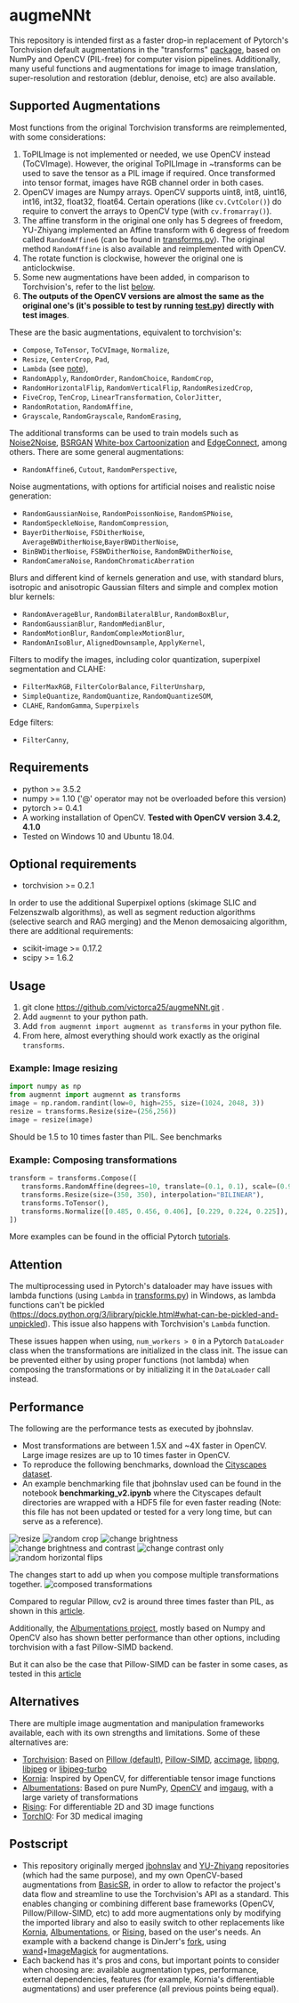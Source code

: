 # augmeNNt

This repository is intended first as a faster drop-in replacement of Pytorch's Torchvision default augmentations in the "transforms" [package](https://github.com/pytorch/vision/tree/master/torchvision/transforms), based on NumPy and OpenCV (PIL-free) for computer vision pipelines. Additionally, many useful functions and augmentations for image to image translation, super-resolution and restoration (deblur, denoise, etc) are also available.

## Supported Augmentations

Most functions from the original Torchvision transforms are reimplemented, with some considerations:
1.  ToPILImage is not implemented or needed, we use OpenCV instead (ToCVImage). However, the original ToPILImage in ~transforms can be used to save the tensor as a PIL image if required. Once transformed into tensor format, images have RGB channel order in both cases.
2.  OpenCV images are Numpy arrays. OpenCV supports uint8, int8, uint16, int16, int32, float32, float64. Certain operations (like `cv.CvtColor()`) do require to convert the arrays to OpenCV type (with `cv.fromarray()`).
3.  The affine transform in the original one only has 5 degrees of freedom, YU-Zhiyang implemented an Affine transform with 6 degress of freedom called `RandomAffine6` (can be found in [transforms.py](augmennt/transforms.py)). The original method `RandomAffine` is also available and reimplemented with OpenCV.
4.  The rotate function is clockwise, however the original one is anticlockwise.
5.  Some new augmentations have been added, in comparison to Torchvision's, refer to the list [below](#support).
6.  **The outputs of the OpenCV versions are almost the same as the original one's (it's possible to test by running [test.py](/test.py)) directly with test images**.

These are the basic augmentations, equivalent to torchvision's:

-   `Compose`, `ToTensor`, `ToCVImage`, `Normalize`,
-   `Resize`, `CenterCrop`, `Pad`,
-   `Lambda` (see [note](#attention)),
-   `RandomApply`, `RandomOrder`, `RandomChoice`, `RandomCrop`,
-   `RandomHorizontalFlip`, `RandomVerticalFlip`, `RandomResizedCrop`,
-   `FiveCrop`, `TenCrop`, `LinearTransformation`, `ColorJitter`,
-   `RandomRotation`, `RandomAffine`,
-   `Grayscale`, `RandomGrayscale`, `RandomErasing`,

The additional transforms can be used to train models such as [Noise2Noise](https://arxiv.org/pdf/1803.04189.pdf), [BSRGAN](https://arxiv.org/pdf/2103.14006v1.pdf) [White-box Cartoonization](https://openaccess.thecvf.com/content_CVPR_2020/papers/Wang_Learning_to_Cartoonize_Using_White-Box_Cartoon_Representations_CVPR_2020_paper.pdf) and [EdgeConnect](https://openaccess.thecvf.com/content_ICCVW_2019/papers/AIM/Nazeri_EdgeConnect_Structure_Guided_Image_Inpainting_using_Edge_Prediction_ICCVW_2019_paper.pdf), among others. There are some general augmentations:
-   `RandomAffine6`, `Cutout`, `RandomPerspective`,

Noise augmentations, with options for artificial noises and realistic noise generation:
-   `RandomGaussianNoise`, `RandomPoissonNoise`, `RandomSPNoise`,
-   `RandomSpeckleNoise`, `RandomCompression`,
-   `BayerDitherNoise`, `FSDitherNoise`, `AverageBWDitherNoise`,`BayerBWDitherNoise`,
-   `BinBWDitherNoise`, `FSBWDitherNoise`, `RandomBWDitherNoise`,
-   `RandomCameraNoise`, `RandomChromaticAberration`

Blurs and different kind of kernels generation and use, with standard blurs, isotropic and anisotropic Gaussian filters and simple and complex motion blur kernels:
-   `RandomAverageBlur`, `RandomBilateralBlur`, `RandomBoxBlur`,
-   `RandomGaussianBlur`, `RandomMedianBlur`,
-   `RandomMotionBlur`, `RandomComplexMotionBlur`,
-   `RandomAnIsoBlur`, `AlignedDownsample`, `ApplyKernel`,

Filters to modify the images, including color quantization, superpixel segmentation and CLAHE:
-   `FilterMaxRGB`, `FilterColorBalance`, `FilterUnsharp`,
-   `SimpleQuantize`, `RandomQuantize`, `RandomQuantizeSOM`,
-   `CLAHE`, `RandomGamma`, `Superpixels`

Edge filters:
-   `FilterCanny`,

## Requirements

-   python >= 3.5.2
-   numpy >= 1.10 ('@' operator may not be overloaded before this version)
-   pytorch >= 0.4.1
-   A working installation of OpenCV. **Tested with OpenCV version 3.4.2, 4.1.0**
-   Tested on Windows 10 and Ubuntu 18.04.

## Optional requirements

-   torchvision >= 0.2.1

In order to use the additional Superpixel options (skimage SLIC and Felzenszwalb algorithms), as well as segment reduction algorithms (selective search and RAG merging) and the Menon demosaicing algorithm, there are additional requirements:
-   scikit-image >= 0.17.2
-   scipy >= 1.6.2

## Usage

1.  git clone <https://github.com/victorca25/augmeNNt.git> .
2.  Add `augmennt` to your python path.
3.  Add `from augmennt import augmennt as transforms` in your python file.
4.  From here, almost everything should work exactly as the original `transforms`.

### Example: Image resizing

```python
import numpy as np
from augmennt import augmennt as transforms
image = np.random.randint(low=0, high=255, size=(1024, 2048, 3))
resize = transforms.Resize(size=(256,256))
image = resize(image)
```

Should be 1.5 to 10 times faster than PIL. See benchmarks

### Example: Composing transformations

```py
transform = transforms.Compose([
   transforms.RandomAffine(degrees=10, translate=(0.1, 0.1), scale=(0.9, 1.1), shear=(-10, 0)),
   transforms.Resize(size=(350, 350), interpolation="BILINEAR"),
   transforms.ToTensor(),
   transforms.Normalize([0.485, 0.456, 0.406], [0.229, 0.224, 0.225]),
])
```

More examples can be found in the  official Pytorch [tutorials](https://pytorch.org/tutorials/beginner/transfer_learning_tutorial.html).

## Attention

The multiprocessing used in Pytorch's dataloader may have issues with lambda functions (using `Lambda` in [transforms.py](torchvision/transforms/transforms.py)) in Windows, as lambda functions can't be pickled (<https://docs.python.org/3/library/pickle.html#what-can-be-pickled-and-unpickled>). This issue also happens with Torchvision's `Lambda` function.

These issues happen when using, `num_workers > 0` in a Pytorch `DataLoader` class when the transformations are initialized in the class init. The issue can be prevented either by using proper functions (not lambda) when composing the transformations or by initializing it in the `DataLoader` call instead.

## Performance

The following are the performance tests as executed by jbohnslav. 

-   Most transformations are between 1.5X and ~4X faster in OpenCV. Large image resizes are up to 10 times faster in OpenCV.
-   To reproduce the following benchmarks, download the [Cityscapes dataset](https://www.cityscapes-dataset.com/). 
-   An example benchmarking file that jbohnslav used can be found in the notebook **benchmarking_v2.ipynb** where the Cityscapes default directories are wrapped with a HDF5 file for even faster reading (Note: this file has not been updated or tested for a very long time, but can serve as a reference).

![resize](benchmarks/benchmarking_Resize.png)
![random crop](benchmarks/benchmarking_Random_crop_quarter_size.png)
![change brightness](benchmarks/benchmarking_Color_brightness_only.png)
![change brightness and contrast](benchmarks/benchmarking_Color_constrast_and_brightness.png)
![change contrast only](benchmarks/benchmarking_Color_contrast_only.png)
![random horizontal flips](benchmarks/benchmarking_Random_horizontal_flip.png)

The changes start to add up when you compose multiple transformations together.
![composed transformations](benchmarks/benchmarking_Resize_flip_brightness_contrast_rotate.png)

Compared to regular Pillow, cv2 is around three times faster than PIL, as shown in this [article](https://www.kaggle.com/vfdev5/pil-vs-opencv).

Additionally, the [Albumentations project](https://github.com/albumentations-team/albumentations), mostly based on Numpy and OpenCV also has shown better performance than other options, including torchvision with a fast Pillow-SIMD backend.

But it can also be the case that Pillow-SIMD can be faster in some cases, as tested in this [article](https://python-pillow.org/pillow-perf/)

## Alternatives

There are multiple image augmentation and manipulation frameworks available, each with its own strengths and limitations. Some of these alternatives are:

-   [Torchvision](https://github.com/pytorch/vision): Based on [Pillow (default)](https://python-pillow.org/), [Pillow-SIMD](https://github.com/uploadcare/pillow-simd), [accimage](https://github.com/pytorch/accimage), [libpng](http://www.libpng.org/pub/png/libpng.html), [libjpeg](http://ijg.org/) or [libjpeg-turbo](https://libjpeg-turbo.org/)
-   [Kornia](https://github.com/kornia/kornia): Inspired by OpenCV, for differentiable tensor image functions
-   [Albumentations](https://github.com/albumentations-team/albumentations): Based on pure NumPy, [OpenCV](https://github.com/opencv/opencv) and [imgaug](https://github.com/aleju/imgaug), with a large variety of transformations
-   [Rising](https://github.com/PhoenixDL/rising): For differentiable 2D and 3D image functions
-   [TorchIO](https://github.com/fepegar/torchio): For 3D medical imaging

## Postscript
-   This repository originally merged [jbohnslav](https://github.com/jbohnslav/opencv_transforms) and [YU-Zhiyang](https://github.com/YU-Zhiyang/opencv_transforms_torchvision) repositories (which had the same purpose), and my own OpenCV-based augmentations from [BasicSR](https://github.com/victorca25/BasicSR), in order to allow to refactor the project's data flow and streamline to use the Torchvision's API as a standard. This enables changing or combining different base frameworks (OpenCV, Pillow/Pillow-SIMD, etc) to add more augmentations only by modifying the imported library and also to easily switch to other replacements like [Kornia](https://github.com/kornia/kornia), [Albumentations](https://github.com/albumentations-team/albumentations), or [Rising](https://github.com/PhoenixDL/rising), based on the user's needs. An example with a backend change is DinJerr's [fork](https://github.com/DinJerr/BasicSR), using [wand](https://github.com/emcconville/wand)+[ImageMagick](https://imagemagick.org/) for augmentations.
-   Each backend has it's pros and cons, but important points to consider when choosing are: available augmentation types, performance, external dependencies, features (for example, Kornia's differentiable augmentations) and user preference (all previous points being equal).
